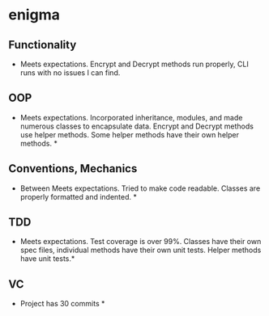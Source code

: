 # enigma
## Functionality
* Meets expectations. Encrypt and Decrypt methods run properly, CLI runs with no issues I can find.
## OOP
* Meets expectations. Incorporated inheritance, modules, and made numerous classes to encapsulate data. Encrypt and Decrypt methods use helper methods. Some helper methods have their own helper methods. *
## Conventions, Mechanics
* Between Meets expectations. Tried to make code readable. Classes are properly formatted and indented. *
## TDD
* Meets expectations. Test coverage is over 99%. Classes have their own spec files, individual methods have their own unit tests. Helper methods have unit tests.*
## VC
* Project has 30 commits *
